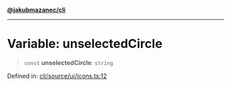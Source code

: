 [**@jakubmazanec/cli**](../../../../README.md)

---

# Variable: unselectedCircle

> `const` **unselectedCircle**: `string`

Defined in:
[cli/source/ui/icons.ts:12](https://github.com/jakubmazanec/tools/blob/a9ba87d349a220bbed24d161794f90a6ba6009e5/packages/cli/source/ui/icons.ts#L12)
